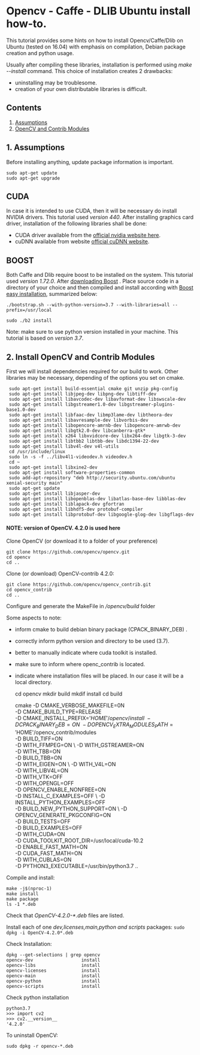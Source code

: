 # Opencv - Caffe - DLIB Ubuntu install how-to.

This tutorial provides some hints on how to install Opencv/Caffe/Dlib on Ubuntu (tested on 16.04) with emphasis on compilation, Debian package creation and python usage.

Usually after compiling these libraries, installation is performed using *make --install* command. This choice of installation creates 2 drawbacks:

- uninstalling may be troublesome.
- creation of your own distributable libraries is difficult.

## Contents
1. [Assumptions](README.md#1-Assumptions)
2. [OpenCV and Contrib Modules](https://github.com/heethesh/Computer-Vision-and-Deep-Learning-Setup/blob/master/README.md#7-install-opencv-and-contrib-modules)

    

## 1. Assumptions
Before installing anything, update package information is important.

    sudo apt-get update
    sudo apt-get upgrade



## CUDA

In case it is intended to use CUDA, then it will be necessary do install NVIDIA drivers. This tutorial used *version 440*. After installing graphics card driver, installation of the following libraries shall be done:

- CUDA driver available from the [official nvidia website here](https://developer.nvidia.com/cuda-downloads?target_os=Linux).
- cuDNN available from website [official cuDNN website](https://developer.nvidia.com/cudnn).



## BOOST

Both Caffe and Dlib require boost to be installed on the system. This tutorial used *version 1.72.0*. After [downloading Boost](https://www.boost.org/users/history/version_1_72_0.html) . Place source code in a directory of your choice and then compiled and install according with [Boost easy installation](https://www.boost.org/doc/libs/1_72_0/more/getting_started/unix-variants.html#easy-build-and-install), summarized below:



```
./bootstrap.sh --with-python-version=3.7 --with-libraries=all --prefix=/usr/local

sudo ./b2 install 
```

Note: make sure to use python version installed in your machine. This tutorial is based on *version 3.7*.

## 2. Install OpenCV and Contrib Modules
First we will install dependencies required for our build to work. Other libraries may be necessary, depending of the options you set on cmake.

     sudo apt-get install build-essential cmake git unzip pkg-config
     sudo apt-get install libjpeg-dev libpng-dev libtiff-dev
     sudo apt-get install libavcodec-dev libavformat-dev libswscale-dev
     sudo apt-get install libgstreamer1.0-dev libgstreamer-plugins-base1.0-dev
     sudo apt-get install libfaac-dev libmp3lame-dev libtheora-dev
     sudo apt-get install libavresample-dev libvorbis-dev
     sudo apt-get install libopencore-amrnb-dev libopencore-amrwb-dev
     sudo apt-get install libgtk2.0-dev libcanberra-gtk*
     sudo apt-get install x264 libxvidcore-dev libx264-dev libgtk-3-dev
     sudo apt-get install libtbb2 libtbb-dev libdc1394-22-dev
     sudo apt-get install libv4l-dev v4l-utils
     cd /usr/include/linux
     sudo ln -s -f ../libv4l1-videodev.h videodev.h
     cd ~
     sudo apt-get install libxine2-dev
     sudo apt-get install software-properties-common
     sudo add-apt-repository "deb http://security.ubuntu.com/ubuntu xenial-security main"
     sudo apt-get update
     sudo apt-get install libjasper-dev
     sudo apt-get install libopenblas-dev libatlas-base-dev libblas-dev
     sudo apt-get install liblapack-dev gfortran
     sudo apt-get install libhdf5-dev protobuf-compiler
     sudo apt-get install libprotobuf-dev libgoogle-glog-dev libgflags-dev

#### NOTE:  version of OpenCV. 4.2.0 is used here

Clone OpenCV (or download it to a folder of your preference)

    git clone https://github.com/opencv/opencv.git
    cd opencv
    cd ..

Clone (or download) OpenCV-contrib 4.2.0:

    git clone https://github.com/opencv/opencv_contrib.git
    cd opencv_contrib
    cd ..

Configure and generate the MakeFile in */opencv/build* folder

Some aspects to note:

- inform cmake to build debian binary  package (CPACK_BINARY_DEB) .
- correctly inform python version and directory to be used (3.7).
- better to manually indicate where cuda toolkit is installed.
- make sure to inform where openc_contrib is located.
- indicate where installation files will be placed. In our case it will be a local directory.


    cd opencv
    mkdir build
    mkdif install
    cd build
    
    cmake   -D CMAKE_VERBOSE_MAKEFILE=0N \
            -D CMAKE_BUILD_TYPE=RELEASE \
            -D CMAKE_INSTALL_PREFIX='$HOME'/opencv/install \
            -D CPACK_BINARY_DEB=ON \
            -D OPENCV_EXTRA_MODULES_PATH='$HOME'/opencv_contrib/modules \
            -D BUILD_TIFF=ON \
            -D WITH_FFMPEG=ON \ 
            -D WITH_GSTREAMER=ON \
            -D WITH_TBB=ON \
            -D BUILD_TBB=ON \
            -D WITH_EIGEN=ON \ 
            -D WITH_V4L=ON \
            -D WITH_LIBV4L=ON \
            -D WITH_VTK=OFF \
            -D WITH_OPENGL=OFF \
            -D OPENCV_ENABLE_NONFREE=ON \
            -D INSTALL_C_EXAMPLES=OFF \ 
            -D INSTALL_PYTHON_EXAMPLES=OFF \
            -D BUILD_NEW_PYTHON_SUPPORT=ON \ 
            -D OPENCV_GENERATE_PKGCONFIG=ON \
            -D BUILD_TESTS=OFF \
            -D BUILD_EXAMPLES=OFF \
            -D WITH_CUDA=ON \
            -D CUDA_TOOLKIT_ROOT_DIR=/usr/local/cuda-10.2 \
            -D ENABLE_FAST_MATH=ON \
            -D CUDA_FAST_MATH=ON \
            -D WITH_CUBLAS=ON \
            -D PYTHON3_EXECUTABLE=/usr/bin/python3.7 ..

Compile and install:

    make -j$(nproc-1)
    make install
    make package
    ls -1 *.deb

Check that *OpenCV-4.2.0-\*.deb* files  are listed.

Install each of one *dev,licenses,main,python and scripts*  packages:
`sudo dpkg -i OpenCV-4.2.0*.deb`

Check Installation:

```
dpkg --get-selections | grep opencv
opencv-dev					install
opencv-libs					install
opencv-licenses				install
opencv-main					install
opencv-python				install
opencv-scripts				install
```

Check python installation

    python3.7
    >>> import cv2
    >>> cv2.__version__
    '4.2.0'

To uninstall OpenCV:

    sudo dpkg -r opencv-*.deb

